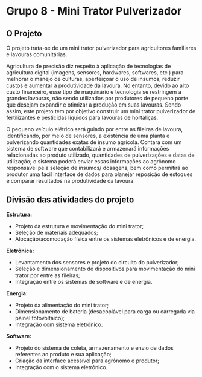 # Grupo 8 - Mini Trator Pulverizador

## O Projeto

O projeto trata-se de um mini trator pulverizador para agricultores familiares e lavouras comunitárias.

Agricultura de precisão diz respeito à aplicação de tecnologias de agricultura digital (imagens, sensores, hardwares, softwares, etc ) para melhorar o manejo de culturas, aperfeiçoar o uso de insumos, reduzir custos e aumentar a produtividade da lavoura. No entanto, devido ao alto custo financeiro, esse tipo de maquinário e tecnologia se restringem a grandes lavouras, não sendo utilizados por produtores de pequeno porte que desejam expandir e otimizar a produção em suas lavouras. Sendo assim, este projeto tem por objetivo construir um mini trator pulverizador de fertilizantes e pesticidas líquidos para lavouras de hortaliças.

O pequeno veículo elétrico será guiado por entre as fileiras de lavoura, identificando, por meio de sensores, a existência de uma planta e pulverizando quantidades exatas de insumo agrícola. Contará com um sistema de software que contabilizará e armazenará informações relacionadas ao produto utilizado, quantidades de pulverizações e datas de utilização; o sistema poderá enviar essas informações ao agrônomo responsável pela seleção de insumos/ dosagens, bem como permitirá ao produtor uma fácil interface de dados para planejar reposição de estoques e comparar resultados na produtividade da lavoura.  

## Divisão das atividades do projeto

**Estrutura:**
- Projeto da estrutura e movimentação do mini trator;
- Seleção de materiais adequados;
- Alocação/acomodação física entre os sistemas eletrônicos e de energia.

**Eletrônica:**
- Levantamento dos sensores e projeto do circuito do pulverizador;
- Seleção e dimensionamento de dispositivos para movimentação do mini trator por entre as fileiras;
- Integração entre os sistemas de software e de energia.

**Energia:**
- Projeto da alimentação do mini trator;
- Dimensionamento de bateria (desacoplável para carga ou carregada via painel fotovoltaico);
- Integração com sistema eletrônico.

**Software:**
- Projeto do sistema de coleta, armazenamento e envio de dados referentes ao produto e sua aplicação;
- Criação da interface acessível para agrônomo e produtor;
- Integração com o sistema eletrônico.
